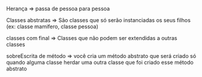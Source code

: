 Herança => passa de pessoa para pessoa

Classes abstratas => São classes que só serão instanciadas os seus filhos (ex: classe mamifero, classe pessoa)

classes com final => Classes que não podem ser extendidas a outras classes

sobreEscrita de método => você cria um método abstrato que será criado só quando alguma classe herdar uma outra classe que foi criado esse método abstrato